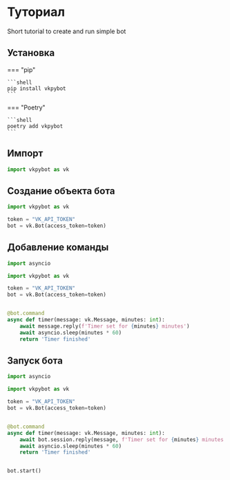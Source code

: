 # Туториал

Short tutorial to create and run simple bot

## Установка

=== "pip"

    ```shell
    pip install vkpybot
    ```

=== "Poetry"

    ```shell
    poetry add vkpybot
    ```

## Импорт

```python hl_lines="1" linenums="1"
import vkpybot as vk
```

## Создание объекта бота

```python hl_lines="3 4" linenums="1"
import vkpybot as vk

token = "VK_API_TOKEN"
bot = vk.Bot(access_token=token)
```

## Добавление команды

```python hl_lines="1 9-13" linenums="1"
import asyncio

import vkpybot as vk

token = "VK_API_TOKEN"
bot = vk.Bot(access_token=token)


@bot.command
async def timer(message: vk.Message, minutes: int):
    await message.reply(f'Timer set for {minutes} minutes')
    await asyncio.sleep(minutes * 60)
    return 'Timer finished'
```

## Запуск бота

```python hl_lines="16" linenums="1"
import asyncio

import vkpybot as vk

token = "VK_API_TOKEN"
bot = vk.Bot(access_token=token)


@bot.command
async def timer(message: vk.Message, minutes: int):
    await bot.session.reply(message, f'Timer set for {minutes} minutes')
    await asyncio.sleep(minutes * 60)
    return 'Timer finished'


bot.start()
```


